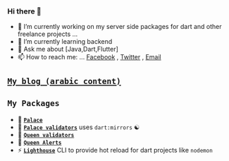 ### Hi there 👋

- 🔭 I’m currently working on my server side packages for dart and other freelance projects ...
- 🌱 I’m currently learning backend
- 💬 Ask me about [Java,Dart,Flutter]
- 📫 How to reach me: ... [Facebook](https://facebook.com/maxzod66) , [Twitter](https://twitter.com/Maxzod66) , [Email](maxzod66@gmail.com)

## [**`My blog (arabic content)`**](https://maxzodblog.blogspot.com/)

## **`My Packages`**

- 🏰 [**`Palace`**](https://github.com/maxzod/palce)
- 🏰 [**`Palace validators`**](https://github.com/maxzod/palace_validators) uses `dart:mirrors` ☯
- 👑 [**`Queen validators`**](https://github.com/maxzod/queen_validators)
- 🔔 [**`Queen Alerts`**](https://github.com/maxzod/queen_alerts)
- ⚡ [**`Lighthouse`**](https://github.com/maxzod/lighthouse) CLI to provide hot reload for dart projects like `nodemon`
